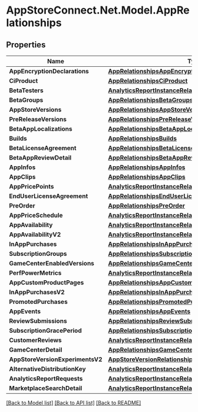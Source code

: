 # AppStoreConnect.Net.Model.AppRelationships

## Properties

Name | Type | Description | Notes
------------ | ------------- | ------------- | -------------
**AppEncryptionDeclarations** | [**AppRelationshipsAppEncryptionDeclarations**](AppRelationshipsAppEncryptionDeclarations.md) |  | [optional] 
**CiProduct** | [**AppRelationshipsCiProduct**](AppRelationshipsCiProduct.md) |  | [optional] 
**BetaTesters** | [**AnalyticsReportInstanceRelationshipsSegments**](AnalyticsReportInstanceRelationshipsSegments.md) |  | [optional] 
**BetaGroups** | [**AppRelationshipsBetaGroups**](AppRelationshipsBetaGroups.md) |  | [optional] 
**AppStoreVersions** | [**AppRelationshipsAppStoreVersions**](AppRelationshipsAppStoreVersions.md) |  | [optional] 
**PreReleaseVersions** | [**AppRelationshipsPreReleaseVersions**](AppRelationshipsPreReleaseVersions.md) |  | [optional] 
**BetaAppLocalizations** | [**AppRelationshipsBetaAppLocalizations**](AppRelationshipsBetaAppLocalizations.md) |  | [optional] 
**Builds** | [**AppRelationshipsBuilds**](AppRelationshipsBuilds.md) |  | [optional] 
**BetaLicenseAgreement** | [**AppRelationshipsBetaLicenseAgreement**](AppRelationshipsBetaLicenseAgreement.md) |  | [optional] 
**BetaAppReviewDetail** | [**AppRelationshipsBetaAppReviewDetail**](AppRelationshipsBetaAppReviewDetail.md) |  | [optional] 
**AppInfos** | [**AppRelationshipsAppInfos**](AppRelationshipsAppInfos.md) |  | [optional] 
**AppClips** | [**AppRelationshipsAppClips**](AppRelationshipsAppClips.md) |  | [optional] 
**AppPricePoints** | [**AnalyticsReportInstanceRelationshipsSegments**](AnalyticsReportInstanceRelationshipsSegments.md) |  | [optional] 
**EndUserLicenseAgreement** | [**AppRelationshipsEndUserLicenseAgreement**](AppRelationshipsEndUserLicenseAgreement.md) |  | [optional] 
**PreOrder** | [**AppRelationshipsPreOrder**](AppRelationshipsPreOrder.md) |  | [optional] 
**AppPriceSchedule** | [**AnalyticsReportInstanceRelationshipsSegments**](AnalyticsReportInstanceRelationshipsSegments.md) |  | [optional] 
**AppAvailability** | [**AnalyticsReportInstanceRelationshipsSegments**](AnalyticsReportInstanceRelationshipsSegments.md) |  | [optional] 
**AppAvailabilityV2** | [**AnalyticsReportInstanceRelationshipsSegments**](AnalyticsReportInstanceRelationshipsSegments.md) |  | [optional] 
**InAppPurchases** | [**AppRelationshipsInAppPurchases**](AppRelationshipsInAppPurchases.md) |  | [optional] 
**SubscriptionGroups** | [**AppRelationshipsSubscriptionGroups**](AppRelationshipsSubscriptionGroups.md) |  | [optional] 
**GameCenterEnabledVersions** | [**AppRelationshipsGameCenterEnabledVersions**](AppRelationshipsGameCenterEnabledVersions.md) |  | [optional] 
**PerfPowerMetrics** | [**AnalyticsReportInstanceRelationshipsSegments**](AnalyticsReportInstanceRelationshipsSegments.md) |  | [optional] 
**AppCustomProductPages** | [**AppRelationshipsAppCustomProductPages**](AppRelationshipsAppCustomProductPages.md) |  | [optional] 
**InAppPurchasesV2** | [**AppRelationshipsInAppPurchasesV2**](AppRelationshipsInAppPurchasesV2.md) |  | [optional] 
**PromotedPurchases** | [**AppRelationshipsPromotedPurchases**](AppRelationshipsPromotedPurchases.md) |  | [optional] 
**AppEvents** | [**AppRelationshipsAppEvents**](AppRelationshipsAppEvents.md) |  | [optional] 
**ReviewSubmissions** | [**AppRelationshipsReviewSubmissions**](AppRelationshipsReviewSubmissions.md) |  | [optional] 
**SubscriptionGracePeriod** | [**AppRelationshipsSubscriptionGracePeriod**](AppRelationshipsSubscriptionGracePeriod.md) |  | [optional] 
**CustomerReviews** | [**AnalyticsReportInstanceRelationshipsSegments**](AnalyticsReportInstanceRelationshipsSegments.md) |  | [optional] 
**GameCenterDetail** | [**AppRelationshipsGameCenterDetail**](AppRelationshipsGameCenterDetail.md) |  | [optional] 
**AppStoreVersionExperimentsV2** | [**AppStoreVersionRelationshipsAppStoreVersionExperiments**](AppStoreVersionRelationshipsAppStoreVersionExperiments.md) |  | [optional] 
**AlternativeDistributionKey** | [**AnalyticsReportInstanceRelationshipsSegments**](AnalyticsReportInstanceRelationshipsSegments.md) |  | [optional] 
**AnalyticsReportRequests** | [**AnalyticsReportInstanceRelationshipsSegments**](AnalyticsReportInstanceRelationshipsSegments.md) |  | [optional] 
**MarketplaceSearchDetail** | [**AnalyticsReportInstanceRelationshipsSegments**](AnalyticsReportInstanceRelationshipsSegments.md) |  | [optional] 

[[Back to Model list]](../README.md#documentation-for-models) [[Back to API list]](../README.md#documentation-for-api-endpoints) [[Back to README]](../README.md)

